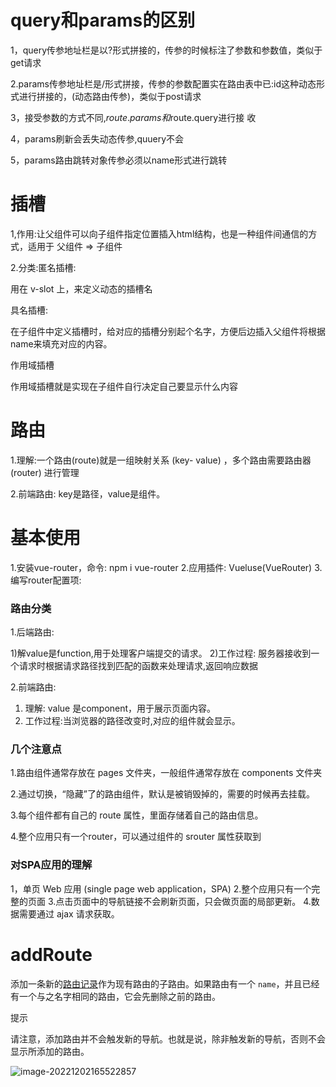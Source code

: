 # query和params的区别

1，query传参地址栏是以?形式拼接的，传参的时候标注了参数和参数值，类似于get请求

2.params传参地址栏是/形式拼接，传参的参数配置实在路由表中已:id这种动态形式进行拼接的，(动态路由传参)，类似于post请求

3，接受参数的方式不同,$route.params和$route.query进行接
收

4，params刷新会丢失动态传参,quuery不会

5，params路由跳转对象传参必须以name形式进行跳转

# 插槽

1,作用:让父组件可以向子组件指定位置插入html结构，也是一种组件间通信的方式，适用于 父组件 => 子组件

2.分类:匿名插槽:

用在 v-slot 上，来定义动态的插槽名

具名插槽:

在子组件中定义插槽时，给对应的插槽分别起个名字，方便后边插入父组件将根据name来填充对应的内容。

作用域插槽

作用域插槽就是实现在子组件自行决定自己要显示什么内容

# 路由

1.理解:一个路由(route)就是一组映射关系 (key- value) ，多个路由需要路由器 (router) 进行管理

2.前端路由: key是路径，value是组件。

# 基本使用

1.安装vue-router，命令: npm i vue-router
2.应用插件: Vueluse(VueRouter)
3.编写router配置项:

### 路由分类

1.后端路由:

1)解value是function,用于处理客户端提交的请求。
2)工作过程: 服务器接收到一个请求时根据请求路径找到匹配的函数来处理请求,返回响应数据

2.前端路由:

1) 理解: value 是component，用于展示页面内容。
2) 工作过程:当浏览器的路径改变时,对应的组件就会显示。

### 几个注意点

1.路由组件通常存放在 pages 文件夹，一般组件通常存放在 components 文件夹

2.通过切换，“隐藏”了的路由组件，默认是被销毁掉的，需要的时候再去挂载。

3.每个组件都有自己的 route 属性，里面存储着自己的路由信息。

4.整个应用只有一个router，可以通过组件的 srouter 属性获取到

### 对SPA应用的理解

1，单页 Web 应用 (single page web application，SPA)
2.整个应用只有一个完整的页面
3.点击页面中的导航链接不会刷新页面，只会做页面的局部更新。
4.数据需要通过 ajax 请求获取。

# addRoute

添加一条新的[路由记录](https://router.vuejs.org/zh/api/index.html#routerecordraw)作为现有路由的子路由。如果路由有一个 `name`，并且已经有一个与之名字相同的路由，它会先删除之前的路由。

提示

请注意，添加路由并不会触发新的导航。也就是说，除非触发新的导航，否则不会显示所添加的路由。

![image-20221202165522857](C:\Users\Administrator\AppData\Roaming\Typora\typora-user-images\image-20221202165522857.png)